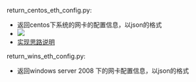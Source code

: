 return_centos_eth_config.py:

- 返回centos下系统的网卡的配置信息，以json的格式
- ![](https://ws2.sinaimg.cn/large/006tNc79gy1fhtzqvi4noj31kw0bc7a1.jpg)
- [实现思路说明](https://jerrychan807.gitbooks.io/my-python-cookbook/content/huo-qu-centos-xia-de-suo-you-wang-qia-de-pei-zhi-xin-xi.html)



return_wins_eth_config.py:

 - 返回windows server 2008 下的网卡配置信息，以json的格式 	



